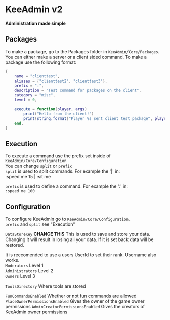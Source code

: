 # **KeeAdmin v2**
**Administration made simple**

## **Packages**
To make a package, go to the Packages folder in `KeeAdmin/Core/Packages`. You can either make a server or a client sided command.
To make a package use the following format:
```lua
{
	name = "clienttest",
	aliases = {"clienttest2", "clienttest3"},
	prefix = ":",
	description = "Test command for packages on the client",
	category = "misc",
	level = 0,
		
	execute = function(player, args)
		print("Hello from the client!")
		print(string.format("Player %s sent client test package", player.Name))
	end,
}
```

## **Execution** 
To execute a command use the prefix set inside of `KeeAdmin/Core/Configuration`<br>
You can change `split` or `prefix`<br>
`split` is used to split commands. For example the '|' in:<br>
:speed me 15 | :sit me<br>

`prefix` is used to define a command. For example the ':' in:<br>
`:speed me 100`

## **Configuration**
To configure KeeAdmin go to `KeeAdmin/Core/Configuration`.<br>
`prefix` and `split` see "Execution"

`DataStoreKey` **CHANGE THIS** This is used to save and store your data. Changing it will result in losing all your data. If it is set back data will be restored.

It is reccomended to use a users UserId to set their rank. Username also works.<br>
`Moderators` Level 1<br>
`Administrators` Level 2<br>
`Owners` Level 3<br>

`ToolsDirectory` Where tools are stored

`FunCommandsEnabled` Whether or not fun commands are allowed<br>
`PlaceOwnerPermissionsEnabled` Gives the owner of the game owner permissions
`AdminCreatorPermissionsEnabled` Gives the creators of KeeAdmin owner permissions

